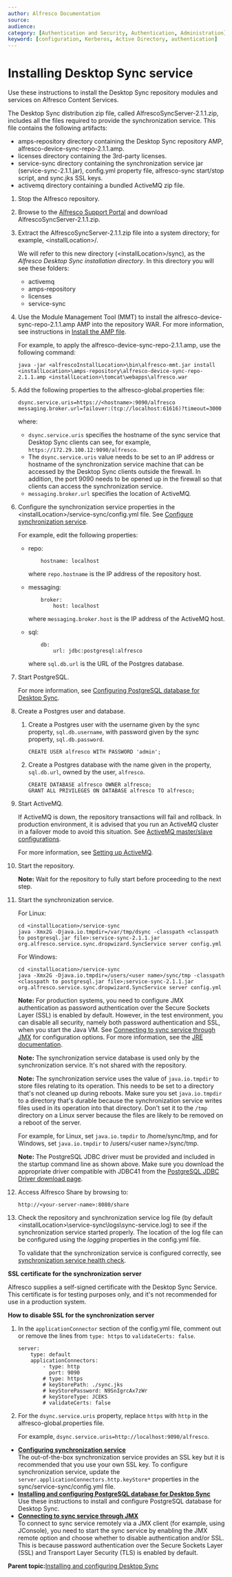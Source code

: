 ```yaml
---
author: Alfresco Documentation
source: 
audience: 
category: [Authentication and Security, Authentication, Administration]
keyword: [configuration, Kerberos, Active Directory, authentication]
---
```


# Installing Desktop Sync service

Use these instructions to install the Desktop Sync repository modules and services on Alfresco Content Services.

The Desktop Sync distribution zip file, called AlfrescoSyncServer-2.1.1.zip, includes all the files required to provide the synchronization service. This file contains the following artifacts:

-   amps-repository directory containing the Desktop Sync repository AMP, alfresco-device-sync-repo-2.1.1.amp.
-   licenses directory containing the 3rd-party licenses.
-   service-sync directory containing the synchronization service jar \(service-sync-2.1.1.jar\), config.yml property file, alfresco-sync start/stop script, and sync.jks SSL keys.
-   activemq directory containing a bundled ActiveMQ zip file.

1.  Stop the Alfresco repository.

2.  Browse to the [Alfresco Support Portal](http://support.alfresco.com) and download AlfrescoSyncServer-2.1.1.zip.

3.  Extract the AlfrescoSyncServer-2.1.1.zip file into a system directory; for example, <installLocation\>/.

    We will refer to this new directory \(<installLocation\>/sync\), as the *Alfresco Desktop Sync installation directory*. In this directory you will see these folders:

    -   activemq
    -   amps-repository
    -   licenses
    -   service-sync
4.  Use the Module Management Tool \(MMT\) to install the alfresco-device-sync-repo-2.1.1.amp AMP into the repository WAR. For more information, see instructions in [Install the AMP file](http://docs.alfresco.com/5.0/tasks/dev-extensions-tutorials-simple-module-install-amp.html).

    For example, to apply the alfresco-device-sync-repo-2.1.1.amp, use the following command:

    ```
    java -jar <alfrescoInstallLocation>\bin\alfresco-mmt.jar install <installLocation>\amps-repository\alfresco-device-sync-repo-2.1.1.amp <installLocation>\tomcat\webapps\alfresco.war
    ```

5.  Add the following properties to the alfresco-global.properties file:

    ```
    dsync.service.uris=https://<hostname>:9090/alfresco
    messaging.broker.url=failover:(tcp://localhost:61616)?timeout=3000
    ```

    where:

    -   `dsync.service.uris` specifies the hostname of the sync service that Desktop Sync clients can see, for example, `https://172.29.100.12:9090/alfresco`.
    -   The `dsync.service.uris` value needs to be set to an IP address or hostname of the synchronization service machine that can be accessed by the Desktop Sync clients outside the firewall. In addition, the port 9090 needs to be opened up in the firewall so that clients can access the synchronization service.
    -   `messaging.broker.url` specifies the location of ActiveMQ.
6.  Configure the synchronization service properties in the <installLocation\>/service-sync/config.yml file. See [Configure synchronization service](../concepts/syncservice-configure.md).

    For example, edit the following properties:

    -   repo:

        ```
            hostname: localhost
        ```

        where `repo.hostname` is the IP address of the repository host.

    -   messaging:

        ```
            broker:
                host: localhost
        ```

        where `messaging.broker.host` is the IP address of the ActiveMQ host.

    -   sql:

        ```
            db:
                url: jdbc:postgresql:alfresco
        ```

        where `sql.db.url` is the URL of the Postgres database.

7.  Start PostgreSQL.

    For more information, see [Configuring PostgreSQL database for Desktop Sync](postgres-config.md).

8.  Create a Postgres user and database.

    1.  Create a Postgres user with the username given by the sync property, `sql.db.username`, with password given by the sync property, `sql.db.password`.

        ```
        CREATE USER alfresco WITH PASSWORD 'admin';
        ```

    2.  Create a Postgres database with the name given in the property, `sql.db.url`, owned by the user, `alfresco`.

        ```
        CREATE DATABASE alfresco OWNER alfresco;
        GRANT ALL PRIVILEGES ON DATABASE alfresco TO alfresco;
        ```

9.  Start ActiveMQ.

    If ActiveMQ is down, the repository transactions will fail and rollback. In production environment, it is advised that you run an ActiveMQ cluster in a failover mode to avoid this situation. See [ActiveMQ master/slave configurations](http://activemq.apache.org/masterslave.html).

    For more information, see [Setting up ActiveMQ](http://docs.alfresco.com/5.0/tasks/activemq-install.html).

10. Start the repository.

    **Note:** Wait for the repository to fully start before proceeding to the next step.

11. Start the synchronization service.

    For Linux:

    ```
    cd <installLocation>/service-sync
    java -Xmx2G -Djava.io.tmpdir=/var/tmp/dsync -classpath <classpath to postgresql.jar file>:service-sync-2.1.1.jar 
    org.alfresco.service.sync.dropwizard.SyncService server config.yml
    ```

    For Windows:

    ```
    cd <installLocation>/service-sync
    java -Xmx2G -Djava.io.tmpdir=/users/<user name>/sync/tmp -classpath <classpath to postgresql.jar file>;service-sync-2.1.1.jar org.alfresco.service.sync.dropwizard.SyncService server config.yml
    ```

    **Note:** For production systems, you need to configure JMX authentication as password authentication over the Secure Sockets Layer \(SSL\) is enabled by default. However, in the test environment, you can disable all security, namely both password authentication and SSL, when you start the Java VM. See [Connecting to sync service through JMX](ds-jmx-access.md) for configuration options. For more information, see the [JRE documentation](http://docs.oracle.com/javase/7/docs/technotes/guides/management/agent.html).

    **Note:** The synchronization service database is used only by the synchronization service. It's not shared with the repository.

    **Note:** The synchronization service uses the value of `java.io.tmpdir` to store files relating to its operation. This needs to be set to a directory that's not cleaned up during reboots. Make sure you set `java.io.tmpdir` to a directory that's durable because the synchronization service writes files used in its operation into that directory. Don't set it to the `/tmp` directory on a Linux server because the files are likely to be removed on a reboot of the server.

    For example, for Linux, set `java.io.tmpdir` to /home/sync/tmp, and for Windows, set `java.io.tmpdir` to /users/<user name\>/sync/tmp.

    **Note:** The PostgreSQL JDBC driver must be provided and included in the startup command line as shown above. Make sure you download the appropriate driver compatible with JDBC41 from the [PostgreSQL JDBC Driver download page](https://jdbc.postgresql.org/download.html).

12. Access Alfresco Share by browsing to:

    ```
    http://<your-server-name>:8080/share
    ```

13. Check the repository and synchronization service log file \(by default <installLocation\>\\service-sync\\logs\\sync-service.log\) to see if the synchronization service started properly. The location of the log file can be configured using the *logging* properties in the config.yml file.

    To validate that the synchronization service is configured correctly, see [synchronization service health check](../concepts/desktop-sync-monitor.md#healthcheck).


**SSL certificate for the synchronization server**

Alfresco supplies a self-signed certificate with the Desktop Sync Service. This certificate is for testing purposes only, and it's not recommended for use in a production system.

**How to disable SSL for the synchronization server**

1.  In the `applicationConnector` section of the config.yml file, comment out or remove the lines from `type: https` to `validateCerts: false`.

    ```
    server:
        type: default
        applicationConnectors:
            - type: http
              port: 9090
            # type: https
            # keyStorePath: ./sync.jks
            # keyStorePassword: N9SnIgrcAx7zWr
            # keyStoreType: JCEKS
            # validateCerts: false
    ```

2.  For the `dsync.service.uris` property, replace `https` with `http` in the alfresco-global.properties file.

    For example, `dsync.service.uris=http://localhost:9090/alfresco`.


-   **[Configuring synchronization service](../concepts/syncservice-configure.md)**  
The out-of-the-box synchronization service provides an SSL key but it is recommended that you use your own SSL key. To configure synchronization service, update the `server.applicationConnectors.http.keyStore*` properties in the sync/service-sync/config.yml file.
-   **[Installing and configuring PostgreSQL database for Desktop Sync](../tasks/postgres-config.md)**  
Use these instructions to install and configure PostgreSQL database for Desktop Sync.
-   **[Connecting to sync service through JMX](../tasks/ds-jmx-access.md)**  
To connect to sync service remotely via a JMX client \(for example, using JConsole\), you need to start the sync service by enabling the JMX remote option and choose whether to disable authentication and/or SSL. This is because password authentication over the Secure Sockets Layer \(SSL\) and Transport Layer Security \(TLS\) is enabled by default.

**Parent topic:**[Installing and configuring Desktop Sync](../concepts/desktopsync-admin.md)

